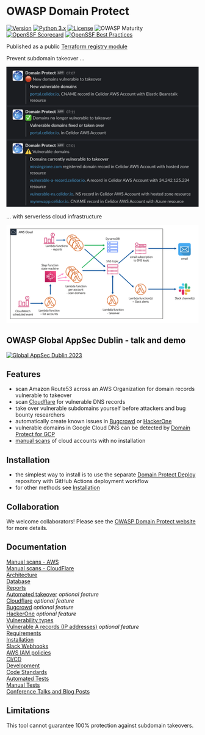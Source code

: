 # OWASP Domain Protect

[![Version](https://img.shields.io/github/v/release/domain-protect/terraform-aws-domain-protect)](https://github.com/domain-protect/terraform-aws-domain-protect/releases/tag/0.5.0)
[![Python 3.x](https://img.shields.io/badge/Python-3.x-blue.svg)](https://www.python.org/)
[![License](https://img.shields.io/badge/license-Apache%202.0-blue.svg)](https://www.apache.org/licenses/LICENSE-2.0)
![OWASP Maturity](https://img.shields.io/badge/owasp-incubator%20project-53AAE5.svg)
[![OpenSSF Scorecard](https://api.scorecard.dev/projects/github.com/domain-protect/terraform-aws-domain-protect/badge)](https://scorecard.dev/viewer/?uri=github.com/domain-protect/terraform-aws-domain-protect)
[![OpenSSF Best Practices](https://www.bestpractices.dev/projects/9420/badge)](https://www.bestpractices.dev/projects/9420)

Published as a public [Terraform registry module](https://registry.terraform.io/modules/domain-protect/domain-protect/aws/latest)


Prevent subdomain takeover ...

![Alt text](assets/images/slack-webhook-notifications.png?raw=true "Domain Protect architecture")

 ... with serverless cloud infrastructure

![Alt text](assets/images/domain-protect.png?raw=true "Domain Protect architecture")

## OWASP Global AppSec Dublin - talk and demo
[![Global AppSec Dublin 2023](assets/images/global-appsec-dublin.png)](https://youtu.be/fLrRLmKZTvE)

## Features
* scan Amazon Route53 across an AWS Organization for domain records vulnerable to takeover
* scan [Cloudflare](docs/cloudflare.md) for vulnerable DNS records
* take over vulnerable subdomains yourself before attackers and bug bounty researchers
* automatically create known issues in [Bugcrowd](docs/bugcrowd.md) or [HackerOne](docs/hackerone.md)
* vulnerable domains in Google Cloud DNS can be detected by [Domain Protect for GCP](https://github.com/ovotech/domain-protect-gcp)
* [manual scans](manual_scans/aws/README.md) of cloud accounts with no installation

## Installation
* the simplest way to install is to use the separate [Domain Protect Deploy](https://github.com/domain-protect/domain-protect-deploy) repository with GitHub Actions deployment workflow
* for other methods see [Installation](docs/installation.md)

## Collaboration
We welcome collaborators! Please see the [OWASP Domain Protect website](https://owasp.org/www-project-domain-protect/) for more details.

## Documentation
[Manual scans - AWS](manual-aws-scans.md)<br>
[Manual scans - CloudFlare](manual-cf-scans.md)<br>
[Architecture](architecture.md)<br>
[Database](database.md)<br>
[Reports](reports.md)<br>
[Automated takeover](automated-takeover.md) *optional feature*<br>
[Cloudflare](cloudflare.md) *optional feature*<br>
[Bugcrowd](bugcrowd.md) *optional feature*<br>
[HackerOne](hackerone.md) *optional feature*<br>
[Vulnerability types](vulnerability-types.md)<br>
[Vulnerable A records (IP addresses)](a-records.md) *optional feature*<br>
[Requirements](requirements.md)<br>
[Installation](installation.md)<br>
[Slack Webhooks](slack-webhook.md)<br>
[AWS IAM policies](aws-iam-policies.md)<br>
[CI/CD](ci-cd.md)<br>
[Development](development.md)<br>
[Code Standards](code-standards.md)<br>
[Automated Tests](automated-tests.md)<br>
[Manual Tests](manual-tests.md)<br>
[Conference Talks and Blog Posts](talks.md)<br>

## Limitations
This tool cannot guarantee 100% protection against subdomain takeovers.
